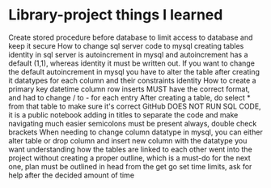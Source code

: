 # Library-project things I learned
Create stored procedure before database to limit access to database and keep it secure
How to change sql server code to mysql
creating tables
identity in sql server is autoincrement in mysql and autoincrement has a default (1,1), whereas identity it must be written out. If you want to change the default autoincrement in mysql you have to alter the table after creating it
datatypes for each column and their constraints
identity 
How to create a primary key
datetime column row inserts MUST have the correct format, and had to change / to - for each entry
After creating a table, do select * from that table to make sure it's correct
GitHub DOES NOT RUN SQL CODE, it is a public notebook
adding in titles to separate the code and make navigating much easier
semicolons must be present always, double check brackets
When needing to change column datatype in mysql, you can either alter table or drop column and insert new column with the datatype you want
understanding how the tables are linked to each other
went into the project without creating a proper outline, which is a must-do for the next one, plan must be outlined in head from the get go
set time limits, ask for help after the decided amount of time
